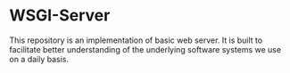# WSGI-Server
This repository is an implementation of basic web server. It is built to facilitate better understanding of the underlying software systems we use on a daily basis.

